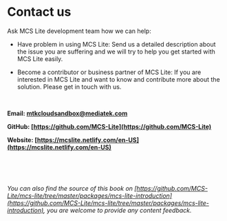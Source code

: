 # Contact us

Ask MCS Lite development team how we can help:

* Have problem in using MCS Lite: Send us a detailed description about the issue you are suffering and we will try to help you get started with MCS Lite easily.

* Become a contributor or business partner of MCS Lite: If you are interested in MCS Lite and want to know and contribute more about the solution. Please get in touch with us.

<br/>

**Email: [mtkcloudsandbox@mediatek.com](mailto:mtkcloudsandbox@mediatek.com)**

**GitHub: [https://github.com/MCS-Lite](https://github.com/MCS-Lite)**

**Website: [https://mcslite.netlify.com/en-US](https://mcslite.netlify.com/en-US)**

<br/><br/><br/>


*You can also find the source of this book on [https://github.com/MCS-Lite/mcs-lite/tree/master/packages/mcs-lite-introduction](https://github.com/MCS-Lite/mcs-lite/tree/master/packages/mcs-lite-introduction), you are welcome to provide any content feedback.*